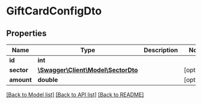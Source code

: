 # GiftCardConfigDto

## Properties
Name | Type | Description | Notes
------------ | ------------- | ------------- | -------------
**id** | **int** |  | 
**sector** | [**\Swagger\Client\Model\SectorDto**](SectorDto.md) |  | [optional] 
**amount** | **double** |  | [optional] 

[[Back to Model list]](../README.md#documentation-for-models) [[Back to API list]](../README.md#documentation-for-api-endpoints) [[Back to README]](../README.md)


